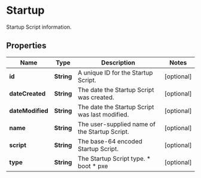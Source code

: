 

# Startup

Startup Script information.

## Properties

| Name | Type | Description | Notes |
|------------ | ------------- | ------------- | -------------|
|**id** | **String** | A unique ID for the Startup Script. |  [optional] |
|**dateCreated** | **String** | The date the Startup Script was created. |  [optional] |
|**dateModified** | **String** | The date the Startup Script was last modified. |  [optional] |
|**name** | **String** | The user-supplied name of the Startup Script. |  [optional] |
|**script** | **String** | The base-64 encoded Startup Script. |  [optional] |
|**type** | **String** | The Startup Script type.  * boot * pxe |  [optional] |



